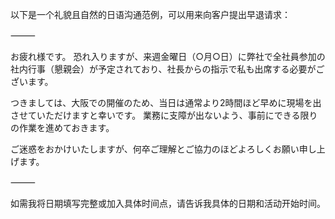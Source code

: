 以下是一个礼貌且自然的日语沟通范例，可以用来向客户提出早退请求：

⸻

お疲れ様です。
恐れ入りますが、来週金曜日（○月○日）に弊社で全社員参加の社内行事（懇親会）が予定されており、社長からの指示で私も出席する必要がございます。

つきましては、大阪での開催のため、当日は通常より2時間ほど早めに現場を出させていただけますと幸いです。
業務に支障が出ないよう、事前にできる限りの作業を進めておきます。

ご迷惑をおかけいたしますが、何卒ご理解とご協力のほどよろしくお願い申し上げます。

⸻

如需我将日期填写完整或加入具体时间点，请告诉我具体的日期和活动开始时间。
